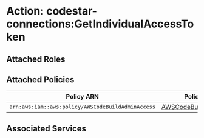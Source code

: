 # Action: codestar-connections:GetIndividualAccessToken

## Attached Roles

## Attached Policies

| Policy ARN | Policy Name |
|------------|-------------|
| `arn:aws:iam::aws:policy/AWSCodeBuildAdminAccess` | [AWSCodeBuildAdminAccess](../policies.md#awscodebuildadminaccess) |

## Associated Services

